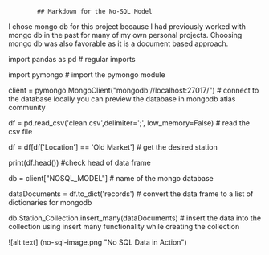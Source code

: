             ## Markdown for the No-SQL Model
I chose mongo db for this project because I had previously worked with mongo db in the past for many of my own personal projects.
Choosing mongo db was also favorable as it is a document based approach.

import pandas as pd # regular imports

import pymongo # import the pymongo module

client  = pymongo.MongoClient("mongodb://localhost:27017/") # connect to the database locally you can preview the database in mongodb atlas community 

df = pd.read_csv('clean.csv',delimiter=';', low_memory=False) # read the csv file

df = df[df['Location'] == 'Old Market'] # get the desired station

print(df.head()) #check head of data frame

db = client["NOSQL_MODEL"] # name of the mongo database

dataDocuments = df.to_dict('records') # convert the data frame to a list of dictionaries for mongodb

db.Station_Collection.insert_many(dataDocuments) # insert the data into the collection using insert many functionality while creating the collection

![alt text] (no-sql-image.png "No SQL Data in Action")


